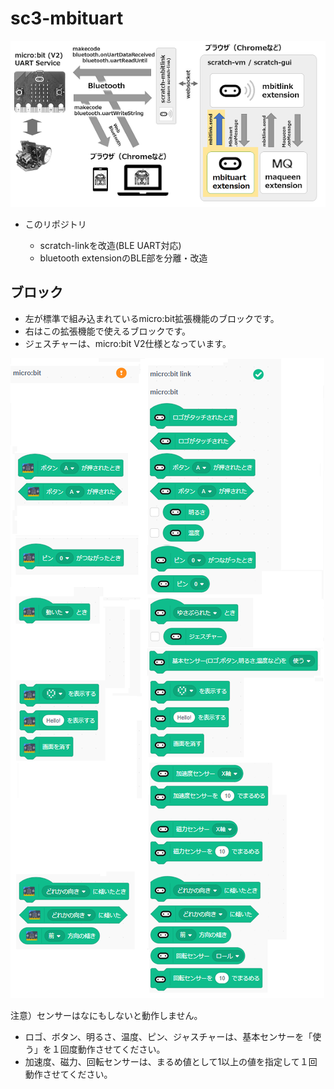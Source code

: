# sc3-mbituart

![](images/mbituart.png)

- このリポジトリ

	- scratch-linkを改造(BLE UART対応)
	- bluetooth extensionのBLE部を分離・改造

## ブロック

- 左が標準で組み込まれているmicro:bit拡張機能のブロックです。
- 右はこの拡張機能で使えるブロックです。
- ジェスチャーは、micro:bit V2仕様となっています。

![](images/blocks-mbit.png)

注意）センサーはなにもしないと動作しません。

- ロゴ、ボタン、明るさ、温度、ピン、ジャスチャーは、基本センサーを「使う」を１回度動作させてください。
- 加速度、磁力、回転センサーは、まるめ値として1以上の値を指定して１回動作させてください。

